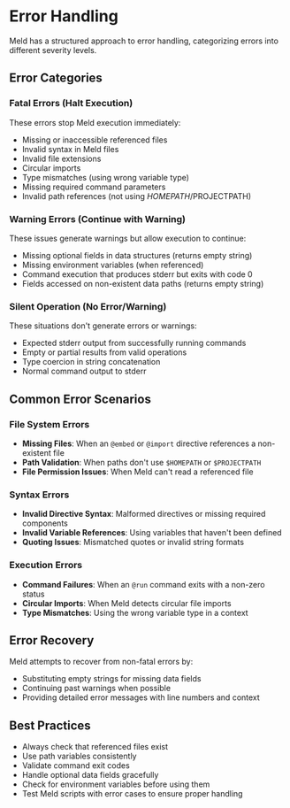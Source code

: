 # Error Handling

Meld has a structured approach to error handling, categorizing errors into different severity levels.

## Error Categories

### Fatal Errors (Halt Execution)

These errors stop Meld execution immediately:

- Missing or inaccessible referenced files
- Invalid syntax in Meld files
- Invalid file extensions
- Circular imports
- Type mismatches (using wrong variable type)
- Missing required command parameters
- Invalid path references (not using $HOMEPATH/$PROJECTPATH)

### Warning Errors (Continue with Warning)

These issues generate warnings but allow execution to continue:

- Missing optional fields in data structures (returns empty string)
- Missing environment variables (when referenced)
- Command execution that produces stderr but exits with code 0
- Fields accessed on non-existent data paths (returns empty string)

### Silent Operation (No Error/Warning)

These situations don't generate errors or warnings:

- Expected stderr output from successfully running commands
- Empty or partial results from valid operations
- Type coercion in string concatenation
- Normal command output to stderr

## Common Error Scenarios

### File System Errors

- **Missing Files**: When an `@embed` or `@import` directive references a non-existent file
- **Path Validation**: When paths don't use `$HOMEPATH` or `$PROJECTPATH`
- **File Permission Issues**: When Meld can't read a referenced file

### Syntax Errors

- **Invalid Directive Syntax**: Malformed directives or missing required components
- **Invalid Variable References**: Using variables that haven't been defined
- **Quoting Issues**: Mismatched quotes or invalid string formats

### Execution Errors

- **Command Failures**: When an `@run` command exits with a non-zero status
- **Circular Imports**: When Meld detects circular file imports
- **Type Mismatches**: Using the wrong variable type in a context

## Error Recovery

Meld attempts to recover from non-fatal errors by:

- Substituting empty strings for missing data fields
- Continuing past warnings when possible
- Providing detailed error messages with line numbers and context

## Best Practices

- Always check that referenced files exist
- Use path variables consistently
- Validate command exit codes
- Handle optional data fields gracefully
- Check for environment variables before using them
- Test Meld scripts with error cases to ensure proper handling